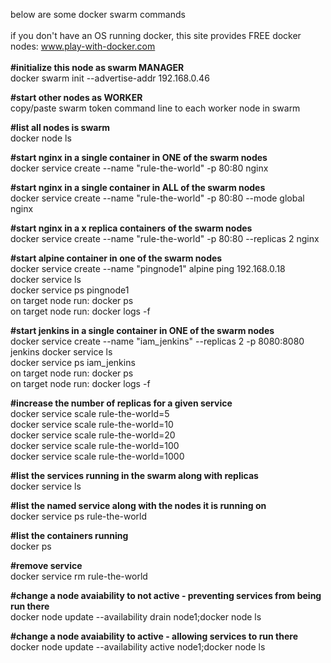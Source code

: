 below are some docker swarm commands<br>
<br>
if you don't have an OS running docker, this site provides FREE docker nodes: www.play-with-docker.com<br>
<br>
<b>#initialize this node as swarm MANAGER</b><br>
docker swarm init --advertise-addr 192.168.0.46

<b>#start other nodes as WORKER</b><br>
copy/paste swarm token command line to each worker node in swarm

<b>#list all nodes is swarm</b><br>
docker node ls

<b>#start nginx in a single container in ONE of the swarm nodes</b><br>
docker service create --name "rule-the-world" -p 80:80 nginx

<b>#start nginx in a single container in ALL of the swarm nodes</b><br>
docker service create --name "rule-the-world" -p 80:80 --mode global nginx

<b>#start nginx in a x replica containers of the swarm nodes</b><br>
docker service create --name "rule-the-world" -p 80:80 --replicas 2 nginx

<b>#start alpine container in one of the swarm nodes</b><br>
docker service create --name "pingnode1" alpine ping 192.168.0.18<br>
docker service ls<br>
docker service ps pingnode1<br>
on target node run: docker ps<br>
on target node run: docker logs -f <container id><br>

<b>#start jenkins in a single container in ONE of the swarm nodes</b><br>
docker service create --name "iam_jenkins" --replicas 2 -p 8080:8080 jenkins
docker service ls<br>
docker service ps iam_jenkins<br>
on target node run: docker ps<br>
on target node run: docker logs -f <container id><br>

<b>#increase the number of replicas for a given service</b><br>
docker service scale rule-the-world=5<br>
docker service scale rule-the-world=10<br>
docker service scale rule-the-world=20<br>
docker service scale rule-the-world=100<br>
docker service scale rule-the-world=1000<br>

<b>#list the services running in the swarm along with replicas</b><br>
docker service ls

<b>#list the named service along with the nodes it is running on</b><br>
docker service ps rule-the-world

<b>#list the containers running</b><br>
docker ps

<b>#remove service</b><br>
docker service rm rule-the-world

<b>#change a node avaiability to not active - preventing services from being run there</b><br>
docker node update --availability drain node1;docker node ls

<b>#change a node avaiability to active - allowing services to run there</b><br>
docker node update --availability active node1;docker node ls




